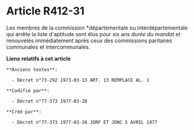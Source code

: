 # Article R412-31

Les membres de la commission *départementale ou interdépartementale qui arrête la liste d'aptitude sont élus pour six ans
*durée du mandat* et renouvelés immédiatement après ceux des commissions paritaires communales et intercommunales.

**Liens relatifs à cet article**

	**Anciens textes**:

	  - Décret n°73-292 1973-03-13 ART. 13 REMPLACE AL. 1

	**Codifié par**:

	  - Décret n°77-373 1977-03-28

	**Créé par**:

	  - Décret n°77-373 1977-03-28 JORF ET JONC 5 AVRIL 1977
